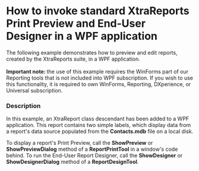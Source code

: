 # How to invoke standard XtraReports Print Preview and End-User Designer in a WPF application


<p>The following example demonstrates how to preview and edit reports, created by the XtraReports suite, in a WPF application.<br /><br /><strong>Important note: </strong>the use of this example requires the WinForms part of our Reporting tools that is not included into WPF subscription. If you wish to use this functionality, it is required to own WinForms, Reporting, DXperience, or Universal subscription.</p>


<h3>Description</h3>

<p>In this example, an XtraReport class descendant has been added to a WPF application. This report contains two simple labels, which display data from a report&#39;s data source populated from the <strong>Contacts.mdb</strong> file on a local disk.</p><p>To display a report&#39;s Print Preview, call the <strong>ShowPreview</strong> or <strong>ShowPreviewDialog</strong> method of a <strong>ReportPrintTool</strong> in a window&#39;s code behind. To run the End-User Report Designer, call the <strong>ShowDesigner</strong> or <strong>ShowDesignerDialog</strong> method of a <strong>ReportDesignTool</strong>.</p>

<br/>


